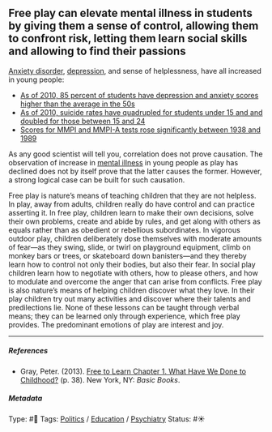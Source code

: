## Free play can elevate mental illness in students by giving them a sense of control, allowing them to confront risk, letting them learn social skills and allowing to find their passions

[Anxiety disorder](), [depression](Depression.md), and sense of helplessness, have all increased in young people:

* [As of 2010, 85 percent of students have depression and anxiety scores higher than the average in the 50s](As%20of%202010,%2085%20percent%20of%20students%20have%20depression%20and%20anxiety%20scores%20higher%20than%20the%20average%20in%20the%2050s.md)
* [As of 2010, suicide rates have quadrupled for students under 15 and and doubled for those between 15 and 24](As%20of%202010,%20suicide%20rates%20have%20quadrupled%20for%20students%20under%2015%20and%20and%20doubled%20for%20those%20between%2015%20and%2024.md)
* [Scores for MMPI and MMPI-A tests rose significantly between 1938 and 1989](Scores%20for%20MMPI%20and%20MMPI-A%20tests%20rose%20significantly%20between%201938%20and%201989.md)

As any good scientist will tell you, correlation does not prove causation. The observation of increase in [mental illness]() in young people as play has declined does not by itself prove that the latter causes the former. However, a strong logical case can be built for such causation.

Free play is nature’s means of teaching children that they are not helpless. In play, away from adults, children really do have control and can practice asserting it. In free play, children learn to make their own decisions, solve their own problems, create and abide by rules, and get along with others as equals rather than as obedient or rebellious subordinates. In vigorous outdoor play, children deliberately dose themselves with moderate amounts of fear—as they swing, slide, or twirl on playground equipment, climb on monkey bars or trees, or skateboard down banisters—and they thereby learn how to control not only their bodies, but also their fear. In social play children learn how to negotiate with others, how to please others, and how to modulate and overcome the anger that can arise from conflicts. Free play is also nature’s means of helping children discover what they love. In their play children try out many activities and discover where their talents and predilections lie. None of these lessons can be taught through verbal means; they can be learned only through experience, which free play provides. The predominant emotions of play are interest and joy.

---

##### References

* Gray, Peter. (2013). [Free to Learn Chapter 1. What Have We Done to Childhood?](Free%20to%20Learn%20Chapter%201.%20What%20Have%20We%20Done%20to%20Childhood%3F.md) (p. 38). New York, NY: *Basic Books*.

##### Metadata

Type: #🔴 
Tags: [Politics](Politics.md) / [Education]() / [Psychiatry](Psychiatry.md)
Status: #☀️ 
